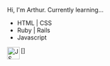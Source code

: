 Hi, I'm Arthur. Currently learning...
<ul>
  <li>HTML | CSS</li>
  <li>Ruby | Rails</li>
  <li>Javascript</li>
</ul>


[<img align="left" alt="JS" width="29px" src="https://cdn.jsdelivr.net/gh/devicons/devicon@v2.12.0/devicon.min.css" />]

